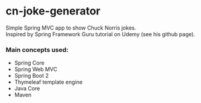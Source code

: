 # cn-joke-generator
Simple Spring MVC app to show Chuck Norris jokes.  
Inspired by Spring Framework Guru tutorial on Udemy (see his github page).
  
### Main concepts used:  
- Spring Core
- Spring Web MVC
- Spring Boot 2
- Thymeleaf template engine
- Java Core
- Maven
